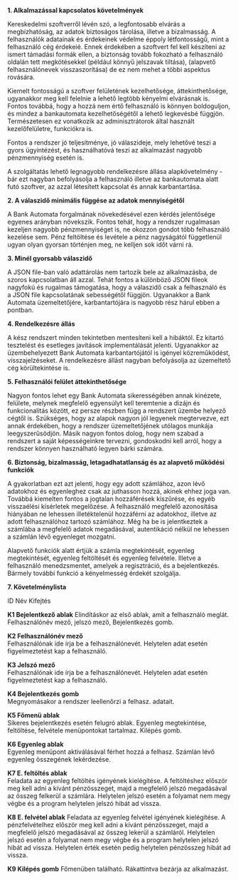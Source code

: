 **1. Alkalmazással kapcsolatos követelmények**

Kereskedelmi szoftverről lévén szó, a legfontosabb elvárás a megbízhatóság, az adatok biztoságos tárolása, illetve a bizalmasság. A felhasználók adatainak és érdekeinek védelme éppoly létfontosságű, mint a felhasználó cég érdekeié. Ennek érdekében a szoftvert fel kell készíteni az ismert támadási formák ellen, a biztonság tovább fokozható a felhasználó oldalán tett megkötésekkel (például könnyű jelszavak tiltása), (alapvető felhasználónevek visszaszorítása) de ez nem mehet a többi aspektus rovására.

Kiemelt fontosságú a szoftver felületének kezelhetősége, áttekinthetősége, ugyanakkor meg kell felelnie a lehető legtöbb kényelmi elvárásnak is. Fontos továbbá, hogy a hozzá nem értő felhasználó is könnyen boldoguljon, és mindez a bankautomata kezelhetőségétől a lehető legkevésbé függjön. Természetesen ez vonatkozik az adminisztrátorok által használt kezelőfelületre, funkciókra is.

Fontos a rendszer jó teljesítménye, jó válaszideje, mely lehetővé teszi a gyors ügyintézést, és használhatóvá teszi az alkalmazást nagyobb pénzmennyiség esetén is.

A szolgáltatás lehető legnagyobb rendelkezésre állása alapkövetelmény - bár ezt nagyban befolyásolja a felhasználó illetve az bankautomata alatt futó szoftver, az azzal létesített kapcsolat és annak karbantartása.

**2. A válaszidő minimális függése az adatok mennyiségétől**

A Bank Automata forgalmának növekedésével ezen kérdés jelentősége egyenes arányban növekszik. Fontos tehát, hogy a rendszer rugalmasan kezeljen nagyobb pénzmennyiséget is, ne okozzon gondot több felhasználó kezelése sem. Pénz feltöltése és levétele a pénz nagyságától függetlenül ugyan olyan gyorsan történjen meg, ne kelljen sok időt várni rá.

**3. Minél gyorsabb válaszidő**

A JSON file-ban való adattárolás nem tartozik bele az alkalmazásba, de szoros kapcsolatban áll azzal. Tehát fontos a különböző JSON fileok nagyfokú és rugalmas támogatása, hogy a válaszidő csak a felhasználó és a JSON file kapcsolatának sebességétől függjön. Ugyanakkor a Bank Automata üzemeltetőjére, karbantartójára is nagyobb rész hárul ebben a pontban.

**4. Rendelkezésre állás**

A kész rendszert minden tekintetben mentesíteni kell a hibáktól. Ez kitartó tesztelést és esetleges javítások implementálását jelenti. Ugyanakkor az üzembehelyezett Bank Automata karbantartójától is igényel közreműködést, visszajelzéseket. A rendelkezésre állást nagyban befolyásolja az üzemeltető cég körültekintése is.

**5. Felhasználói felület áttekinthetősége**

Nagyon fontos lehet egy Bank Automata sikerességében annak kinézete, felülete, melynek megfelelő egyensúlyt kell teremtenie a dizájn és funkcionalitás között, ez persze részben függ a rendszert üzembe helyező cégtől is. Szükséges, hogy az alapok nagyon jól legyenek megtervezve, ezt annak érdekében, hogy a rendszer üzemeltetőjének utólagos munkája leegyszerűsödjön. Másik nagyon fontos dolog, hogy nem szabad a rendszert a saját képességeinkre tervezni, gondoskodni kell arról, hogy a rendszer könnyen használható legyen bárki számára.
 
**6. Biztonság, bizalmasság, letagadhatatlanság és az alapvető működési funkciók**

A gyakorlatban ezt azt jelenti, hogy egy adott számlához, azon lévő adatokhoz és egyenleghez csak az juthasson hozzá, akinek ehhez joga van. Továbbá kiemelten fontos a jogtalan hozzáférések kiszűrése, és egyéb visszaélési kísérletek megelőzése. A felhasználó megfelelő azonosítása hiányában ne lehessen illetéktelenül hozzáférni az adatokhoz, illetve az adott felhasználóhoz tartozó számlához. Még ha be is jelentkeztek a számlába a megfelelő adatok megadásával, autentikáció nélkül ne lehessen a számlán lévő egyenleget mozgatni.

Alapvető funkciók alatt értjük a számla megtekintését, egyenleg megtekintését, egyenleg feltöltését és egyenleg felvétele. Illetve a felhasználó menedzsmentet, amelyek a regisztráció, és a bejelentkezés. Bármely további funkció a kényelmesség érdekét szolgálja.

 
**7. Követelménylista**

 ID 	Név  	Kifejtés 


**K1  Bejelentkező ablak** 
Elindításkor az első ablak, amit a felhasználó meglát. Felhasználónév mező, jelszó mező, Bejelentkezés gomb.

**K2	Felhasználónév mező**	
Felhasználónak ide írja be a felhasználónevét. Helytelen adat esetén figyelmeztetést kap a felhasználó.

**K3	Jelszó mező**	
Felhasználónak ide írja be a felhasználónevét. Helytelen adat esetén figyelmeztetést kap a felhasználó.

**K4	Bejelentkezés gomb**	
Megnyomásakor a rendszer leellenőrzi a felhasz. adatait.

**K5 	Főmenü ablak**	
Sikeres bejelentkezés esetén felugró ablak. Egyenleg megtekintése, feltöltése, felvétele menüpontokat tartalmaz. Kilépés gomb.

**K6	Egyenleg ablak**	
Egyenleg menüpont aktiválásával férhet hozzá a felhasz. Számlán lévő egyenleg összegének lekérdezése.

**K7	E. feltöltés ablak**	
Feladata az egyenleg feltöltés igényének kielégítése. A feltöltéshez először meg kell adni a kívánt pénzösszeget, majd a megfelelő jelszó megadásával az összeg felkerül a számlára. Helytelen jelszó esetén a folyamat nem megy végbe és a program helytelen jelszó hibát ad vissza.
		
**K8 E. felvétel ablak**
Feladata az egyenleg felvétel igényének kielégítése. A pénzfelvételhez először meg kell adni a kívánt pénzösszeget, majd a megfelelő jelszó megadásával az összeg lekerül a számláról. Helytelen jelszó esetén a folyamat nem megy végbe és a program helytelen jelszó hibát ad vissza. Helytelen érték esetén pedig helytelen pénzösszeg hibát ad vissza.

**K9 Kilépés gomb**	
Főmenüben található. Rákattintva bezárja az alkalmazást.
